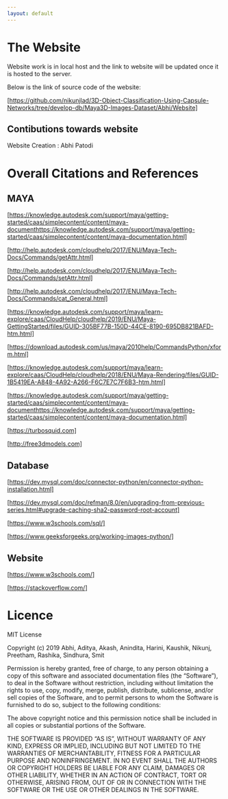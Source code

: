 ```yaml
---
layout: default
---
```


# The Website

Website work is in local host and the link to website will be updated once it is hosted to the server.

Below is the link of source code of the website:

[https://github.com/nikunjlad/3D-Object-Classification-Using-Capsule-Networks/tree/develop-db/Maya3D-Images-Dataset/Abhi/Website]


## Contibutions towards website

Website Creation : Abhi Patodi

# Overall Citations and References 

## MAYA

[https://knowledge.autodesk.com/support/maya/getting-started/caas/simplecontent/content/maya-documenthttps://knowledge.autodesk.com/support/maya/getting-started/caas/simplecontent/content/maya-documentation.html]

[http://help.autodesk.com/cloudhelp/2017/ENU/Maya-Tech-Docs/Commands/getAttr.html]

[http://help.autodesk.com/cloudhelp/2017/ENU/Maya-Tech-Docs/Commands/setAttr.html]

[http://help.autodesk.com/cloudhelp/2017/ENU/Maya-Tech-Docs/Commands/cat_General.html]

[https://knowledge.autodesk.com/support/maya/learn-explore/caas/CloudHelp/cloudhelp/2019/ENU/Maya-GettingStarted/files/GUID-305BF77B-150D-44CE-8190-695DB821BAFD-htm.html]

[https://download.autodesk.com/us/maya/2010help/CommandsPython/xform.html]

[https://knowledge.autodesk.com/support/maya/learn-explore/caas/CloudHelp/cloudhelp/2018/ENU/Maya-Rendering/files/GUID-1B5419EA-A848-4A92-A266-F6C7E7C7F6B3-htm.html]

[https://knowledge.autodesk.com/support/maya/getting-started/caas/simplecontent/content/maya-documenthttps://knowledge.autodesk.com/support/maya/getting-started/caas/simplecontent/content/maya-documentation.html]

[https://turbosquid.com]

[http://free3dmodels.com]


## Database

[https://dev.mysql.com/doc/connector-python/en/connector-python-installation.html]

[https://dev.mysql.com/doc/refman/8.0/en/upgrading-from-previous-series.html#upgrade-caching-sha2-password-root-account]

[https://www.w3schools.com/sql/]

[https://www.geeksforgeeks.org/working-images-python/]

## Website

[https://www.w3schools.com/]

[https://stackoverflow.com/]



# Licence

MIT License

Copyright (c) 2019 Abhi, Aditya, Akash, Anindita, Harini, Kaushik, Nikunj, Preetham, Rashika, Sindhura, Smit 

Permission is hereby granted, free of charge, to any person obtaining a copy of this software and associated documentation files (the “Software”), to deal in the Software without restriction, including without limitation the rights to use, copy, modify, merge, publish, distribute, sublicense, and/or sell copies of the Software, and to permit persons to whom the Software is furnished to do so, subject to the following conditions:

The above copyright notice and this permission notice shall be included in all copies or substantial portions of the Software.

THE SOFTWARE IS PROVIDED “AS IS”, WITHOUT WARRANTY OF ANY KIND, EXPRESS OR IMPLIED, INCLUDING BUT NOT LIMITED TO THE WARRANTIES OF MERCHANTABILITY, FITNESS FOR A PARTICULAR PURPOSE AND NONINFRINGEMENT. IN NO EVENT SHALL THE AUTHORS OR COPYRIGHT HOLDERS BE LIABLE FOR ANY CLAIM, DAMAGES OR OTHER LIABILITY, WHETHER IN AN ACTION OF CONTRACT, TORT OR OTHERWISE, ARISING FROM, OUT OF OR IN CONNECTION WITH THE SOFTWARE OR THE USE OR OTHER DEALINGS IN THE SOFTWARE.



